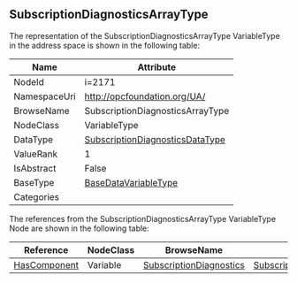 <!-- objecttype -->
## SubscriptionDiagnosticsArrayType
  
<!-- end of text -->
The representation of the SubscriptionDiagnosticsArrayType VariableType in the address space is shown in the following table:  

|Name|Attribute|
|---|---|
|NodeId|i=2171|
|NamespaceUri|http://opcfoundation.org/UA/|
|BrowseName|SubscriptionDiagnosticsArrayType|
|NodeClass|VariableType|
|DataType|[SubscriptionDiagnosticsDataType](../../DataTypes/SubscriptionDiagnosticsDataType/readme.md)|
|ValueRank|1|
|IsAbstract|False|
|BaseType|[BaseDataVariableType](../../VariableTypes/BaseDataVariableType/readme.md)|
|Categories||

The references from the SubscriptionDiagnosticsArrayType VariableType Node are shown in the following table:  

|Reference|NodeClass|BrowseName|DataType|TypeDefinition|ModellingRule|
|---|---|---|---|---|---|
|[HasComponent](../../ReferenceTypes/HasComponent/readme.md)|Variable|[SubscriptionDiagnostics](#SubscriptionDiagnostics)|[SubscriptionDiagnosticsDataType](../../DataTypes/SubscriptionDiagnosticsDataType/readme.md)|[SubscriptionDiagnosticsType](../../VariableTypes/SubscriptionDiagnosticsType/readme.md)|[ExposesItsArray](../../Objects/ExposesItsArray/readme.md)|


